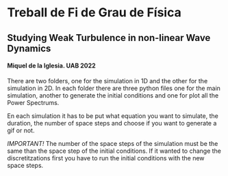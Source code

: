 # Treball de Fi de Grau de Física
## Studying Weak Turbulence in non-linear Wave Dynamics

#### Miquel de la Iglesia. UAB 2022


There are two folders, one for the simulation in 1D and the other for the simulation in 2D.
In each folder there are three python files one for the main simulation, another to generate the initial conditions and one for plot all the Power Spectrums.

En each simulation it has to be put what equation you want to simulate, the duration, the number of space steps and choose if you want to generate a gif or not.


_IMPORTANT!_
The number of the space steps of the simulation must be the same than the space step of the initial conditions.
If it wanted to change the discretitzations first you have to run the initial conditions with the new space steps.
